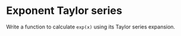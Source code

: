 # Exponent Taylor series

Write a function to calculate `exp(x)` using its Taylor series expansion.
